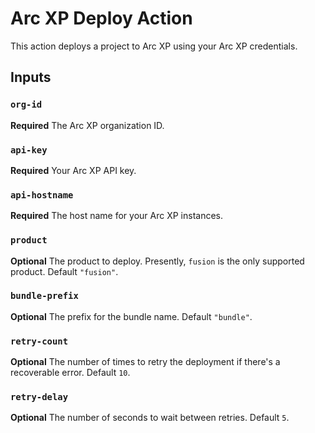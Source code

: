 # Arc XP Deploy Action

This action deploys a project to Arc XP using your Arc XP credentials.

## Inputs

### `org-id`

**Required** The Arc XP organization ID.

### `api-key`

**Required** Your Arc XP API key.

### `api-hostname`

**Required** The host name for your Arc XP instances.

### `product`

**Optional** The product to deploy. Presently, `fusion` is the only supported product. Default `"fusion"`.

### `bundle-prefix`

**Optional** The prefix for the bundle name. Default `"bundle"`.

### `retry-count`

**Optional** The number of times to retry the deployment if there's a recoverable error. Default `10`.

### `retry-delay`

**Optional** The number of seconds to wait between retries. Default `5`.
